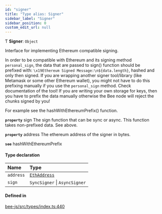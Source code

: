 ```yaml
---
id: "signer"
title: "Type alias: Signer"
sidebar_label: "Signer"
sidebar_position: 0
custom_edit_url: null
---
```


Ƭ **Signer**: `Object`

Interface for implementing Ethereum compatible signing.

In order to be compatible with Ethereum and its signing method `personal_sign`, the data
that are passed to sign() function should be prefixed with: `\x19Ethereum Signed Message:\n${data.length}`, hashed
and only then signed.
If you are wrapping another signer tool/library (like Metamask or some other Ethereum wallet), you might not have
to do this prefixing manually if you use the `personal_sign` method. Check documentation of the tool!
If you are writing your own storage for keys, then you have to prefix the data manually otherwise the Bee node
will reject the chunks signed by you!

For example see the hashWithEthereumPrefix() function.

**`property`** sign     The sign function that can be sync or async. This function takes non-prefixed data. See above.

**`property`** address  The ethereum address of the signer in bytes.

**`see`** hashWithEthereumPrefix

#### Type declaration

| Name | Type |
| :------ | :------ |
| `address` | [`EthAddress`](utils.eth.ethaddress.md) |
| `sign` | `SyncSigner` \| `AsyncSigner` |

#### Defined in

[bee-js/src/types/index.ts:440](https://github.com/ethersphere/bee-js/blob/6f227e1/src/types/index.ts#L440)
